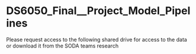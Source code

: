 # DS6050_Final__Project_Model_Pipelines
Please request access to the following shared drive for access to the data or download it from the SODA teams research
